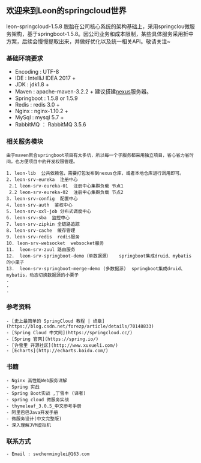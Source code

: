 ## 欢迎来到Leon的springcloud世界

   leon-springcloud-1.5.8 脱胎在公司核心系统的架构基础上，采用springclou微服务架构，基于springboot-1.5.8。因公司业务和成本限制，某些具体服务采用折中方案，后续会慢慢提取出来，并做好优化以及统一相关API。敬请关注~
   

### 基础环境要求

 - Encoding : UTF-8
 - IDE : IntelliJ IDEA 2017 +
 - JDK : jdk1.8 +
 - Maven : apache-maven-3.2.2 +  建议搭建[nexus](https://www.sonatype.com/download-oss-sonatype)服务器。
 - Springboot : 1.5.8 or 1.5.9 
 - Redis : redis 3.0 +
 - Nginx : nginx-1.10.2 +
 - MySql : mysql 5.7 +
 - RabbitMQ ： RabbitMQ 3.5.6
 
 
 ### 相关服务模块
 
    由于maven聚合springboot项目有太多坑，所以每一个子服务都采用独立项目，省心省力省时间，也方便项目中的开发权限管理。
    
    1. leon-lib  公共依赖包，需要打包发布到nexus仓库，或者本地仓库进行调用即可。
    2. leon-srv-eureka  注册中心
     2.1 leon-srv-eureka-01  注册中心集群负载 节点1
     2.2 leon-srv-eureka-02  注册中心集群负载 节点2
    3. leon-srv-config  配置中心
    4. leon-srv-auth  鉴权中心
    5. leon-srv-xxl-job 分布式调度中心
    6. leon-srv-sba  监控中心
    7. leon-srv-zipkin 全链路追踪
    8. leon-srv-cache  缓存管理
    9. leon-srv-redis  redis服务
    10. leon-srv-websocket  websocket服务
    11.  leon-srv-zuul 路由服务
    12.  leon-srv-springboot-demo（单数据源）   springboot集成druid、mybatis的小栗子
    13.  leon-srv-springboot-merge-demo (多数据源)  springboot集成druid、mybatis，动态切换数据源的小栗子
    .
    .
    .
    
    
### 参考资料

    - [史上最简单的 SpringCloud 教程 | 终章](https://blog.csdn.net/forezp/article/details/70148833)
    - [Spring Cloud 中文网](https://springcloud.cc/)
    - [Spring 官网](https://spring.io/)
    - [许雪里 开源社区](http://www.xuxueli.com/)
    - [Echarts](http://echarts.baidu.com/)

### 书籍
    
    - Nginx 高性能Web服务详解
    - Spring 实战
    - Spring Boot实战 ,丁雪丰 (译者) 
    - spring cloud 微服务实战
    - thymeleaf_3.0.5_中文参考手册
    - 阿里巴巴Java开发手册
    - 微服务设计(中文完整版)
    - 深入理解JVM虚拟机
    
 ### 联系方式
 
    - Email : swchenminglei@163.com
    
    
     
 
 


